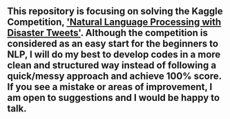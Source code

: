## This repository is focusing on solving the Kaggle Competition, ['Natural Language Processing with Disaster Tweets'](https://www.kaggle.com/competitions/nlp-getting-started/overview). Although the competition is considered as an easy start for the beginners to NLP, I will do my best to develop codes in a more clean and structured way instead of following a quick/messy approach and achieve 100% score. If you see a mistake or areas of improvement, I am open to suggestions and I would be happy to talk.
